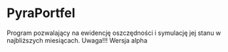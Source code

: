 # PyraPortfel
Program pozwalający na ewidencję oszczędności i symulację jej stanu w najbliższych miesiącach. Uwaga!!! Wersja alpha

